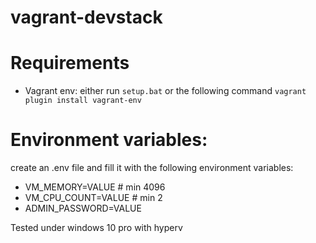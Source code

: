 # vagrant-devstack

# Requirements 
 - Vagrant env: 
 	either run `setup.bat` 
	or the following command `vagrant plugin install vagrant-env`

# Environment variables:
create an .env file and fill it with the following environment variables:

 - VM_MEMORY=VALUE # min 4096
 - VM_CPU_COUNT=VALUE # min 2
 - ADMIN_PASSWORD=VALUE

Tested under windows 10 pro with hyperv
